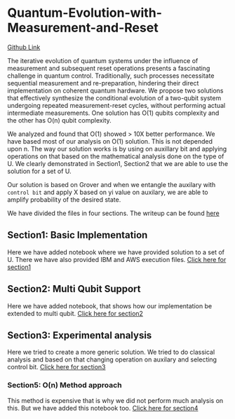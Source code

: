 # Quantum-Evolution-with-Measurement-and-Reset

[Github Link](https://github.com/janhaviC/Quantum-Evolution-with-Measurement-and-Reset)

The iterative evolution of quantum systems under the influence of measurement and subsequent reset operations presents a fascinating challenge in quantum control. Traditionally, such processes necessitate sequential measurement and re-preparation, hindering their direct implementation on coherent quantum hardware. We propose two solutions that effectively synthesize the conditional evolution of a two-qubit system undergoing repeated measurement-reset cycles, without performing actual intermediate measurements. One solution has O(1) qubits complexity and the other has O(n) qubit complexity.

We analyzed and found that O(1) showed > 10X better performance. We have based most of our analysis on O(1) solution. This is not depended upon n. The way our solution works is by using on auxillary bit and applying operations on that based on the mathematical analysis done on the type of U. We clearly demonstrated in Section1, Section2 that we are able to use the solution for a set of U.

Our solution is based on Grover and when we entangle the auxilary with `control bit` and apply X based on yi value on auxilary, we are able to amplify probability of the desired state.

We have divided the files in four sections. The writeup can be found [here](%5BFinal%5DQuantum%20Evolution%20with%20Measurement%20and%20Reset_%20Wells%20Fargo.pdf)

## Section1: Basic Implementation

Here we have added notebook where we have provided solution to a set of U. There we have also provided IBM and AWS execution files. [Click here for section1](Section1)

## Section2: Multi Qubit Support

Here we have added notebook, that shows how our implementation be extended to multi qubit. [Click here for section2](Section2)

## Section3: Experimental analysis

Here we tried to create a more generic solution. We tried to do classical analysis and based on that changing operation on auxilary and selecting control bit. [Click here for section3](Section3)

### Section5: O(n) Method approach

This method is expensive that is why we did not perform much analysis on this. But we have added this notebook too. [Click here for section4](Section4)
